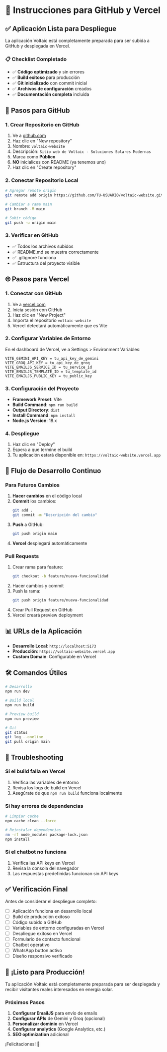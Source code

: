 # 🚀 Instrucciones para GitHub y Vercel

## ✅ Aplicación Lista para Despliegue

La aplicación Voltaic está completamente preparada para ser subida a GitHub y desplegada en Vercel.

### 📋 Checklist Completado

- ✅ **Código optimizado** y sin errores
- ✅ **Build exitoso** para producción
- ✅ **Git inicializado** con commit inicial
- ✅ **Archivos de configuración** creados
- ✅ **Documentación completa** incluida

## 🔧 Pasos para GitHub

### 1. Crear Repositorio en GitHub

1. Ve a [github.com](https://github.com)
2. Haz clic en "New repository"
3. Nombre: `voltaic-website`
4. Descripción: `Sitio web de Voltaic - Soluciones Solares Modernas`
5. Marca como **Público**
6. **NO** inicialices con README (ya tenemos uno)
7. Haz clic en "Create repository"

### 2. Conectar Repositorio Local

```bash
# Agregar remote origin
git remote add origin https://github.com/TU-USUARIO/voltaic-website.git

# Cambiar a rama main
git branch -M main

# Subir código
git push -u origin main
```

### 3. Verificar en GitHub

- ✅ Todos los archivos subidos
- ✅ README.md se muestra correctamente
- ✅ .gitignore funciona
- ✅ Estructura del proyecto visible

## 🌐 Pasos para Vercel

### 1. Conectar con GitHub

1. Ve a [vercel.com](https://vercel.com)
2. Inicia sesión con GitHub
3. Haz clic en "New Project"
4. Importa el repositorio `voltaic-website`
5. Vercel detectará automáticamente que es Vite

### 2. Configurar Variables de Entorno

En el dashboard de Vercel, ve a Settings > Environment Variables:

```
VITE_GEMINI_API_KEY = tu_api_key_de_gemini
VITE_GROQ_API_KEY = tu_api_key_de_groq  
VITE_EMAILJS_SERVICE_ID = tu_service_id
VITE_EMAILJS_TEMPLATE_ID = tu_template_id
VITE_EMAILJS_PUBLIC_KEY = tu_public_key
```

### 3. Configuración del Proyecto

- **Framework Preset**: Vite
- **Build Command**: `npm run build`
- **Output Directory**: `dist`
- **Install Command**: `npm install`
- **Node.js Version**: 18.x

### 4. Despliegue

1. Haz clic en "Deploy"
2. Espera a que termine el build
3. Tu aplicación estará disponible en: `https://voltaic-website.vercel.app`

## 🔄 Flujo de Desarrollo Continuo

### Para Futuros Cambios

1. **Hacer cambios** en el código local
2. **Commit** los cambios:
   ```bash
   git add .
   git commit -m "Descripción del cambio"
   ```
3. **Push** a GitHub:
   ```bash
   git push origin main
   ```
4. **Vercel** desplegará automáticamente

### Pull Requests

1. Crear rama para feature:
   ```bash
   git checkout -b feature/nueva-funcionalidad
   ```
2. Hacer cambios y commit
3. Push la rama:
   ```bash
   git push origin feature/nueva-funcionalidad
   ```
4. Crear Pull Request en GitHub
5. Vercel creará preview deployment

## 📊 URLs de la Aplicación

- **Desarrollo Local**: `http://localhost:5173`
- **Producción**: `https://voltaic-website.vercel.app`
- **Custom Domain**: Configurable en Vercel

## 🛠️ Comandos Útiles

```bash
# Desarrollo
npm run dev

# Build local
npm run build

# Preview build
npm run preview

# Git
git status
git log --oneline
git pull origin main
```

## 🚨 Troubleshooting

### Si el build falla en Vercel

1. Verifica las variables de entorno
2. Revisa los logs de build en Vercel
3. Asegúrate de que `npm run build` funciona localmente

### Si hay errores de dependencias

```bash
# Limpiar cache
npm cache clean --force

# Reinstalar dependencias
rm -rf node_modules package-lock.json
npm install
```

### Si el chatbot no funciona

1. Verifica las API keys en Vercel
2. Revisa la consola del navegador
3. Las respuestas predefinidas funcionan sin API keys

## ✅ Verificación Final

Antes de considerar el despliegue completo:

- [ ] Aplicación funciona en desarrollo local
- [ ] Build de producción exitoso
- [ ] Código subido a GitHub
- [ ] Variables de entorno configuradas en Vercel
- [ ] Despliegue exitoso en Vercel
- [ ] Formulario de contacto funcional
- [ ] Chatbot operativo
- [ ] WhatsApp button activo
- [ ] Diseño responsivo verificado

## 🎉 ¡Listo para Producción!

Tu aplicación Voltaic está completamente preparada para ser desplegada y recibir visitantes reales interesados en energía solar.

### Próximos Pasos

1. **Configurar EmailJS** para envío de emails
2. **Configurar APIs** de Gemini y Groq (opcional)
3. **Personalizar dominio** en Vercel
4. **Configurar analytics** (Google Analytics, etc.)
5. **SEO optimization** adicional

¡Felicitaciones! 🎊
